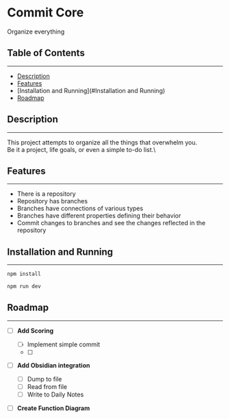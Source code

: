 # Commit Core

Organize everything

## Table of Contents

___

- [Description](#description)
- [Features](#features)
- [Installation and Running](#Installation and Running)
- [Roadmap](#roadmap)

## Description

___

This project attempts to organize all the things that overwhelm you.\
Be it a project, life goals, or even a simple to-do list.\

## Features

___

- There is a repository
- Repository has branches
- Branches have connections of various types
- Branches have different properties defining their behavior
- Commit changes to branches and see the changes reflected in the repository

## Installation and Running

___

```bash
npm install
```

```bash
npm run dev
```

## Roadmap

___

- [ ] **Add Scoring**
	- [ ] Implement simple commit
	- [ ]
- [ ] **Add Obsidian integration**
	- [ ] Dump to file
	- [ ] Read from file
	- [ ] Write to Daily Notes
- [ ] **Create Function Diagram**


